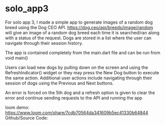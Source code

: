 # solo_app3


For solo app 3, I made a simple app to generate images of a random dog breed using the Dog CEO API.
https://dog.ceo/api/breeds/image/random will give an image of a random dog breed each time it is 
searched/ran along with a status of the request. Dogs are stored in a list where the user can 
navigate through their session history. 

The app is contained completely from the main.dart file and can be run from void main()

Users can load new dogs by pulling down on the screen and using the RefreshIndicator() widget
or they may press the New Dog button to execute the same action. Additional user actions include
navigating through their session of dogs using the Previous and Next buttons. 

An error is forced on the 5th dog and a refresh option is given to clear the error and continue
sending requests to the API and running the app



loom demo: https://www.loom.com/share/7cdb70564da341609b5ec41330b64844
Github/Source Code: 